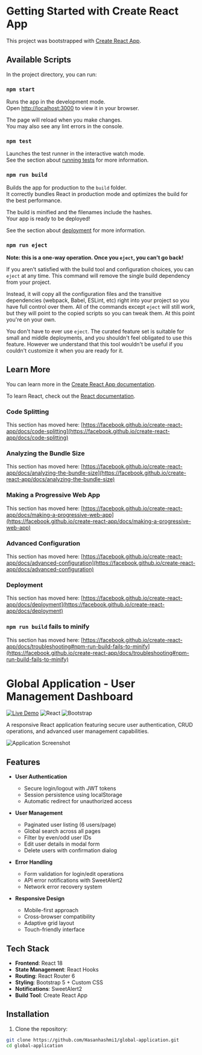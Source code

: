 # Getting Started with Create React App

This project was bootstrapped with [Create React App](https://github.com/facebook/create-react-app).

## Available Scripts

In the project directory, you can run:

### `npm start`

Runs the app in the development mode.\
Open [http://localhost:3000](http://localhost:3000) to view it in your browser.

The page will reload when you make changes.\
You may also see any lint errors in the console.

### `npm test`

Launches the test runner in the interactive watch mode.\
See the section about [running tests](https://facebook.github.io/create-react-app/docs/running-tests) for more information.

### `npm run build`

Builds the app for production to the `build` folder.\
It correctly bundles React in production mode and optimizes the build for the best performance.

The build is minified and the filenames include the hashes.\
Your app is ready to be deployed!

See the section about [deployment](https://facebook.github.io/create-react-app/docs/deployment) for more information.

### `npm run eject`

**Note: this is a one-way operation. Once you `eject`, you can't go back!**

If you aren't satisfied with the build tool and configuration choices, you can `eject` at any time. This command will remove the single build dependency from your project.

Instead, it will copy all the configuration files and the transitive dependencies (webpack, Babel, ESLint, etc) right into your project so you have full control over them. All of the commands except `eject` will still work, but they will point to the copied scripts so you can tweak them. At this point you're on your own.

You don't have to ever use `eject`. The curated feature set is suitable for small and middle deployments, and you shouldn't feel obligated to use this feature. However we understand that this tool wouldn't be useful if you couldn't customize it when you are ready for it.

## Learn More

You can learn more in the [Create React App documentation](https://facebook.github.io/create-react-app/docs/getting-started).

To learn React, check out the [React documentation](https://reactjs.org/).

### Code Splitting

This section has moved here: [https://facebook.github.io/create-react-app/docs/code-splitting](https://facebook.github.io/create-react-app/docs/code-splitting)

### Analyzing the Bundle Size

This section has moved here: [https://facebook.github.io/create-react-app/docs/analyzing-the-bundle-size](https://facebook.github.io/create-react-app/docs/analyzing-the-bundle-size)

### Making a Progressive Web App

This section has moved here: [https://facebook.github.io/create-react-app/docs/making-a-progressive-web-app](https://facebook.github.io/create-react-app/docs/making-a-progressive-web-app)

### Advanced Configuration

This section has moved here: [https://facebook.github.io/create-react-app/docs/advanced-configuration](https://facebook.github.io/create-react-app/docs/advanced-configuration)

### Deployment

This section has moved here: [https://facebook.github.io/create-react-app/docs/deployment](https://facebook.github.io/create-react-app/docs/deployment)

### `npm run build` fails to minify

This section has moved here: [https://facebook.github.io/create-react-app/docs/troubleshooting#npm-run-build-fails-to-minify](https://facebook.github.io/create-react-app/docs/troubleshooting#npm-run-build-fails-to-minify)



# Global Application - User Management Dashboard

[![Live Demo](https://img.shields.io/badge/demo-live%20demo-brightgreen)](https://hasanhashmi1.github.io/global-application)
![React](https://img.shields.io/badge/react-%2320232a.svg?logo=react&logoColor=%2361DAFB)
![Bootstrap](https://img.shields.io/badge/bootstrap-%23563D7C.svg?logo=bootstrap&logoColor=white)

A responsive React application featuring secure user authentication, CRUD operations, and advanced user management capabilities.

![Application Screenshot](./public/screenshot.png)

## Features

- **User Authentication**
  - Secure login/logout with JWT tokens
  - Session persistence using localStorage
  - Automatic redirect for unauthorized access

- **User Management**
  - Paginated user listing (6 users/page)
  - Global search across all pages
  - Filter by even/odd user IDs
  - Edit user details in modal form
  - Delete users with confirmation dialog

- **Error Handling**
  - Form validation for login/edit operations
  - API error notifications with SweetAlert2
  - Network error recovery system

- **Responsive Design**
  - Mobile-first approach
  - Cross-browser compatibility
  - Adaptive grid layout
  - Touch-friendly interface

## Tech Stack

- **Frontend**: React 18
- **State Management**: React Hooks
- **Routing**: React Router 6
- **Styling**: Bootstrap 5 + Custom CSS
- **Notifications**: SweetAlert2
- **Build Tool**: Create React App

## Installation

1. Clone the repository:
```bash
git clone https://github.com/Hasanhashmi1/global-application.git
cd global-application